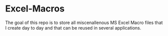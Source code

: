 # Excel-Macros

The goal of this repo is to store all miscenallenous MS Excel Macro files that I create day to day and that can be reused in several applications.
